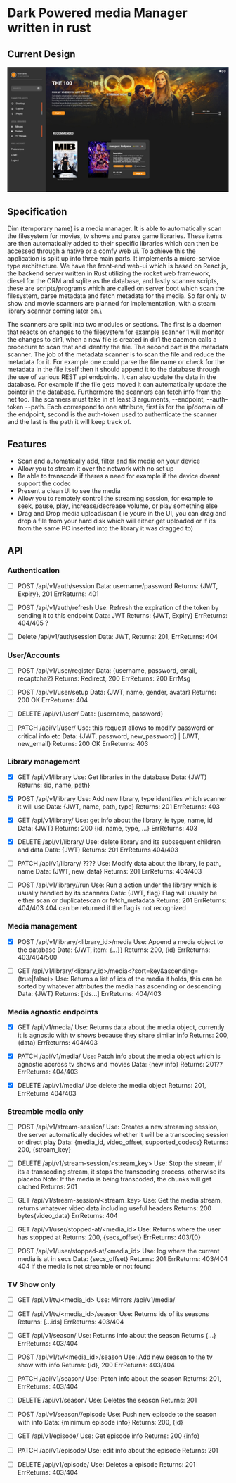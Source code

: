 # Dark Powered media Manager written in rust

## Current Design
![Design 1](./docs/design1.jpg?raw=true)

## Specification
Dim (temporary name) is a media manager. It is able to automatically scan the filesystem for movies, tv shows and parse game libraries. These items are then automatically added to their specific libraries which can then be accessed through a native or a comfy web ui.
To achieve this the application is split up into three main parts. It implements a micro-service type architecture. We have the front-end web-ui which is based on React.js, the backend server written in Rust utilizing the rocket web framework, diesel for the ORM and sqlite as the database, and lastly scanner scripts, these are scripts/programs which are called on server boot which scan the filesystem, parse metadata and fetch metadata for the media. So far only tv show and movie scanners are planned for implementation, with a steam library scanner coming later on.\

The scanners are split into two modules or sections. The first is a daemon that reacts on changes to the filesystem for example scanner 1 will monitor the changes to dir1, when a new file is created in dir1 the daemon calls a procedure to scan that and identify the file. The second part is the metadata scanner. The job of the metadata scanner is to scan the file and reduce the metadata for it. For example one could parse the file name or check for the metadata in the file itself then it should append it to the database through the use of various REST api endpoints. It can also update the data in the database. For example if the file gets moved it can automatically update the pointer in the database. Furthermore the scanners can fetch info from the net too. The scanners must take in at least 3 arguments, --endpoint, --auth-token --path. Each correspond to one attribute, first is for the ip/domain of the endpoint, second is the auth-token used to authenticate the scanner and the last is the path it will keep track of.

## Features
- Scan and automatically add, filter and fix media on your device
- Allow you to stream it over the network with no set up
- Be able to transcode if theres a need for example if the device doesnt support the codec
- Present a clean UI to see the media
- Allow you to remotely control the streaming session, for example to seek, pause, play, increase/decrease volume, or play something else
- Drag and Drop media upload/scan ( ie youre in the UI, you can drag and drop a file from your hard disk which will either get uploaded or if its from the same PC inserted into the library it was dragged to)


## API
### Authentication
- [ ] POST /api/v1/auth/session
    Data: username/password
    Returns: {JWT, Expiry}, 201
    ErrReturns: 401

- [ ] POST /api/v1/auth/refresh
    Use: Refresh the expiration of the token by sending it to this endpoint
    Data: JWT
    Returns: {JWT, Expiry}
    ErrReturns: 404/405 ?

- [ ] Delete /api/v1/auth/session
    Data: JWT,
    Returns: 201,
    ErrReturns: 404

### User/Accounts
- [ ] POST /api/v1/user/register
    Data: {username, password, email, recaptcha2}
    Returns: Redirect<Setup>, 200
    ErrReturns: 200 ErrMsg

- [ ] POST /api/v1/user/setup
    Data: {JWT, name, gender, avatar}
    Returns: 200 OK
    ErrReturns: 404

- [ ] DELETE /api/v1/user/
    Data: {username, password}

- [ ] PATCH /api/v1/user/
    Use: this request allows to modify password or critical info etc
    Data: {JWT, password, new_password} | {JWT, new_email}
    Returns: 200 OK
    ErrReturns: 403

### Library management
- [x] GET /api/v1/library
    Use: Get libraries in the database
    Data: {JWT}
    Returns: {id, name, path}

- [x] POST /api/v1/library
    Use: Add new library, type identifies which scanner it will use
    Data: {JWT, name, path, type}
    Returns: 201
    ErrReturns: 403

- [x] GET /api/v1/library/<id>
    Use: get info about the library, ie type, name, id
    Data: {JWT}
    Returns: 200 {id, name, type, ...}
    ErrReturns: 403

- [x] DELETE /api/v1/library/<id>
    Use: delete library and its subsequent children and data
    Data: {JWT}
    Returns: 201
    ErrReturns 404/403

- [ ] PATCH /api/v1/library/<id> ????
    Use: Modify data about the library, ie path, name
    Data: {JWT, new_data}
    Returns: 201
    ErrReturns: 404/403

- [ ] POST /api/v1/library/<id>/run
    Use: Run a action under the library which is usually handled by its scanners
    Data: {JWT, flag} Flag will usually be either scan or duplicatescan or fetch_metadata
    Returns: 201
    ErrReturns: 404/403 404 can be returned if the flag is not recognized

### Media management
- [x] POST /api/v1/library/<library_id>/media
    Use: Append a media object to the database
    Data: {JWT, item: {...}}
    Returns: 200, {id}
    ErrReturns: 403/404/500

- [ ] GET /api/v1/library/<library_id>/media<?sort=key&ascending=(true|false)>
    Use: Returns a list of ids of the media it holds, this can be sorted by whatever attributes the media has ascending or descending
    Data: {JWT}
    Returns: [ids...]
    ErrReturns: 404/403


### Media agnostic endpoints
- [x] GET /api/v1/media/<id>
    Use: Returns data about the media object, currently it is agnostic with tv shows because they share similar info
    Returns: 200, {data}
    ErrReturns: 404/403

- [x] PATCH /api/v1/media/<id>
    Use: Patch info about the media object which is agnostic accross tv shows and movies
    Data: {new info}
    Returns: 201??
    ErrReturns: 404/403

- [x] DELETE /api/v1/media/<id>
    Use delete the media object
    Returns: 201,
    ErrReturns 404/403

### Streamble media only
- [ ] POST /api/v1/stream-session/
    Use: Creates a new streaming session, the server automatically decides whether it will be a transcoding session or direct play
    Data: {media_id, video_offset, supported_codecs}
    Returns: 200, {stream_key}

- [ ] DELETE /api/v1/stream-session/<stream_key>
    Use: Stop the stream, if its a transcoding stream, it stops the transcoding process, otherwise its placebo
    Note: If the media is being transcoded, the chunks will get cached
    Returns: 201

- [ ] GET /api/v1/stream-session/<stream_key>
    Use: Get the media stream, returns whatever video data including useful headers
    Returns: 200 bytes(video_data)
    ErrReturns: 404

- [ ] GET /api/v1/user/stopped-at/<media_id>
    Use: Returns where the user has stopped at
    Returns: 200, {secs_offset}
    ErrReturns: 403/{0}

- [ ] POST /api/v1/user/stopped-at/<media_id>
    Use: log where the current media is at in secs
    Data: {secs_offset}
    Returns: 201
    ErrReturns: 403/404 404 if the media is not streamble or not found

### TV Show only
- [ ] GET /api/v1/tv/<media_id>
    Use: Mirrors /api/v1/media/<id>

- [ ] GET /api/v1/tv/<media_id>/season
    Use: Returns ids of its seasons
    Returns: [...ids]
    ErrReturns: 403/404

- [ ] GET /api/v1/season/<id>
    Use: Returns info about the season
    Returns {...}
    ErrReturns: 403/404

- [ ] POST /api/v1/tv/<media_id>/season
    Use: Add new season to the tv show with info
    Returns: {id}, 200
    ErrReturns: 403/404

- [ ] PATCH /api/v1/season/<id>
    Use: Patch info about the season
    Returns: 201,
    ErrReturns: 403/404

- [ ] DELETE /api/v1/season/<id>
    Use: Deletes the season
    Returns: 201

- [ ] POST /api/v1/season/<id>/episode
    Use: Push new episode to the season with info
    Data: {minimum episode info}
    Returns: 200, {id}

- [ ] GET /api/v1/episode/<id>
    Use: Get episode info
    Returns: 200 {info}

- [ ] PATCH /api/v1/episode/<id>
    Use: edit info about the episode
    Returns: 201

- [ ] DELETE /api/v1/episode/<id>
    Use: Deletes a episode
    Returns: 201
    ErrReturns: 403/404
